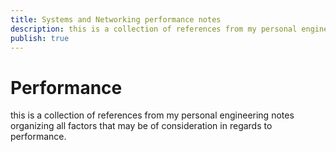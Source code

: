 ```yaml
---
title: Systems and Networking performance notes
description: this is a collection of references from my personal engineering notes organizing all factors that may be of consideration in regards to performance. 
publish: true
---
```

# Performance
this is a collection of references from my personal engineering notes organizing all factors that may be of consideration in regards to performance. 